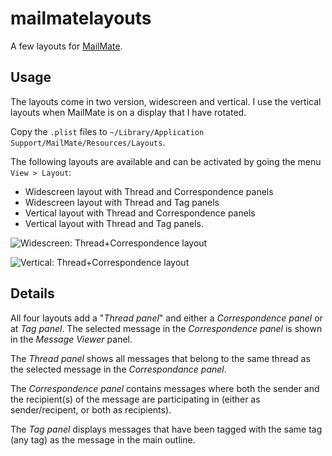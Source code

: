 # mailmatelayouts

A few layouts for [MailMate](https://freron.com/).

## Usage

The layouts come in two version, widescreen and vertical. I use the vertical layouts when MailMate is on a display that I have rotated.

Copy the `.plist` files to `~/Library/Application Support/MailMate/Resources/Layouts`. 

The following layouts are available and can be activated by going the menu `View > Layout`:

- Widescreen layout with Thread and Correspondence panels
- Widescreen layout with Thread and Tag panels
- Vertical layout with Thread and Correspondence panels
- Vertical layout with Thread and Tag panels.

![Widescreen: Thread+Correspondence layout](http://box.fnurl.se/mailmate/mm-widescreen-thread-corr_mini.png)

![Vertical: Thread+Correspondence layout](http://box.fnurl.se/mailmate/mm-vertical-thread-corr_mini.png)


## Details

All four layouts add a "*Thread panel*" and either a *Correspondence panel* or at *Tag panel*. The selected message in the *Correspondence panel* is shown in the *Message Viewer* panel.

The *Thread panel* shows all messages that belong to the same thread as the selected message in the *Correspondance panel*.

The *Correspondence panel* contains messages where both the sender and the recipient(s) of the message are participating in (either as sender/recipent, or both as recipients).

The *Tag panel* displays messages that have been tagged with the same tag (any tag) as the message in the main outline.

